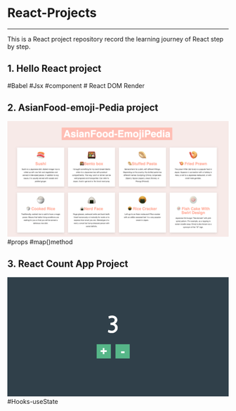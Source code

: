 # React-Projects
---
This is a React project repository record the learning journey of React step by step.

## 1. Hello React project
<!-- ![Test Image 4](https://github.com/miya-w/React-Projects/blob/main/01-hello-react/imgs/helloReact.png) -->
#Babel #Jsx #component # React DOM Render 

## 2. AsianFood-emoji-Pedia project 
![Test Image 4](https://github.com/miya-w/React-Projects/blob/main/02-asianfood-emoji-pedia/imgs/image01.png)
#props #map()method

## 3. React Count App Project
![count-app](https://github.com/miya-w/React-Projects/blob/main/03-react-count-app/imgs/count-app.png)
#Hooks-useState 